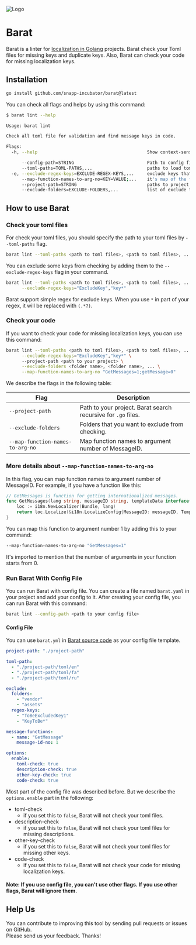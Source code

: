![Logo](https://user-images.githubusercontent.com/49960770/214579375-0a8e1cee-d9cd-4cc5-9453-42aff2c26357.png)

# Barat
Barat is a linter for [localization in Golang](https://github.com/nicksnyder/go-i18n) projects. Barat check 
your Toml files for missing keys and duplicate keys. Also, Barat can check your code for missing localization keys.

## Installation

```bash
go install github.com/snapp-incubator/barat@latest
```

You can check all flags and helps by using this command:

```bash
$ barat lint --help 

Usage: barat lint

Check all toml file for validation and find message keys in code.

Flags:
  -h, --help                                          Show context-sensitive help.

      --config-path=STRING                            Path to config file.
      --toml-paths=TOML-PATHS,...                     paths to load toml files.
  -e, --exclude-regex-keys=EXCLUDE-REGEX-KEYS,...     exclude keys that match the given regex.
      --map-function-names-to-arg-no=KEY=VALUE;...    it's map of the function's name that returns the message by i18n To number of MessageID in arguments.
      --project-path=STRING                           paths to project for check all files.
      --exclude-folders=EXCLUDE-FOLDERS,...           list of exclude folders for check localization.
```

## How to use Barat

### Check your toml files
For check your toml files, you should specify the path to your toml files by `--toml-paths` flag.

```bash
barat lint --toml-paths <path to toml files>, <path to toml files>, ...
```

You can exclude some keys from checking by adding them to the `--exclude-regex-keys` flag in your command.
```bash 
barat lint --toml-paths <path to toml files>, <path to toml files>, ... \
      --exclude-regex-keys="ExcludeKey","key*"
```

Barat support simple regex for exclude keys. When you use `*` in part of your regex, it will be replaced with `(.*?)`.

### Check your code
If you want to check your code for missing localization keys, you can use this command:

```bash
barat lint --toml-paths <path to toml files>, <path to toml files>, ... \
      --exclude-regex-keys="ExcludeKey","key*" \ 
      --project-path <path to your project> \
      --exclude-folders <folder name>, <folder name>, ... \
      --map-function-names-to-arg-no "GetMessages=1;getMessage=0"
```

We describe the flags in the following table:

| Flag                             | Description                                                   |
|----------------------------------|---------------------------------------------------------------|
| `--project-path`                 | Path to your project. Barat search recursive for `.go` files. |
| `--exclude-folders`              | Folders that you want to exclude from checking.               |
| `--map-function-names-to-arg-no` | Map function names to argument number of MessageID.           |

### More details about `--map-function-names-to-arg-no`

In this flag, you can map function names to argument number of MessageID. For example, if you have a function like this:

```go
// GetMessages is function for getting internationalized messages.
func GetMessages(lang string, messageID string, templateData interface{}) (string, error) {
    loc := i18n.NewLocalizer(Bundle, lang)
    return loc.Localize(&i18n.LocalizeConfig{MessageID: messageID, TemplateData: templateData})
}
```

You can map this function to argument number 1 by adding this to your command:

```bash
--map-function-names-to-arg-no "GetMessages=1"
```

It's imported to mention that the number of arguments in your function starts from 0.

### Run Barat With Config File

You can run Barat with config file. You can create a file named `barat.yaml` in your project and add your config to it.
After creating your config file, you can run Barat with this command:

```bash
barat lint --config-path <path to your config file>
```

#### Config File

You can use `barat.yml` in [Barat source code](https://github.com/snapp-incubator/barat/blob/master/barat.yml) as your
config file template.

```yaml
project-path: "./project-path"

toml-path:
  - "./project-path/toml/en"
  - "./project-path/toml/fa"
  - "./project-path/toml/ru"

exclude:
  folders:
    - "vendor"
    - "assets"
  regex-keys:
    - "ToBeExcludedKey1"
    - "KeyToBe*"

message-functions:
  - name: "GetMessage"
    message-id-no: 1

options:
  enable:
    toml-check: true
    description-check: true
    other-key-check: true
    code-check: true
```

Most part of the config file was described before. But we describe the `options.enable` part in the following:
* toml-check
    * if you set this to `false`, Barat will not check your toml files.
* description-check
    * if you set this to `false`, Barat will not check your toml files for missing descriptions.
* other-key-check
    * if you set this to `false`, Barat will not check your toml files for missing other keys.
* code-check
    * if you set this to `false`, Barat will not check your code for missing localization keys.

#### Note: If you use config file, you can't use other flags. If you use other flags, Barat will ignore them.


## Help Us
You can contribute to improving this tool by sending pull requests or issues on GitHub.  
Please send us your feedback. Thanks!
